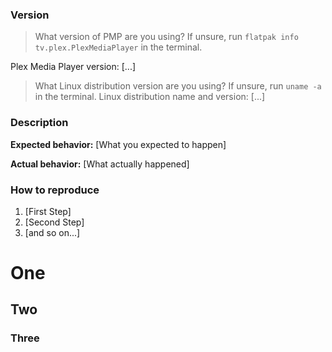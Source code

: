 ### Version

> What version of PMP are you using? If unsure, run `flatpak info tv.plex.PlexMediaPlayer` in the terminal.

Plex Media Player version: [...]

> What Linux distribution version are you using? If unsure, run `uname -a` in the terminal.
Linux distribution name and version: [...]

### Description

**Expected behavior:** [What you expected to happen]

**Actual behavior:** [What actually happened]

### How to reproduce

1. [First Step]
2. [Second Step]
3. [and so on...]

# One
## Two 
### Three
